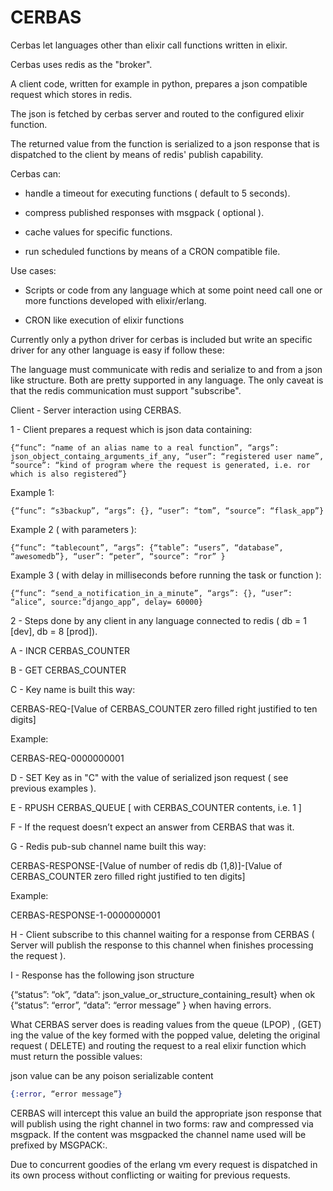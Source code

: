 # CERBAS

Cerbas let languages other than elixir call functions written in elixir. 

Cerbas uses redis as the "broker".  

A client code, written for example in python, prepares a json compatible request which stores in redis.  

The json is fetched by cerbas server and routed to the configured elixir function.  

The returned value from the function is serialized to a json response that is dispatched to the client by means of redis' publish capability.

Cerbas can: 

* handle a timeout for executing functions ( default to 5 seconds).  

* compress published responses with msgpack ( optional ).

* cache values for specific functions.

* run scheduled functions by means of a CRON compatible file.


Use cases:

* Scripts or code from any language which at some point need call one or more functions developed with elixir/erlang.

* CRON like execution of elixir functions


Currently only a python driver for cerbas is included but write an specific driver for any other language is easy if follow these:

The language must communicate with redis and serialize to and from a json like structure.  Both are pretty supported in any language.  The only caveat is that the redis communication  must support "subscribe".

Client - Server interaction using CERBAS.

1 - Client prepares a request which is json data containing:  

```
{“func”: “name of an alias name to a real function”, “args”:
json_object_containg_arguments_if_any, “user”: “registered user name”, “source”: “kind of program where the request is generated, i.e. ror which is also registered”}
```

Example 1:

```
{“func”: “s3backup”, “args”: {}, “user”: “tom”, “source”: “flask_app”}
```

Example 2 ( with parameters ):

```
{“func”: “tablecount”, “args”: {“table”: “users”, “database”, “awesomedb”}, “user”: “peter”, “source”: “ror” }  
```

Example 3 ( with delay in milliseconds before running the task or function ):

```
{“func”: “send_a_notification_in_a_minute”, “args”: {}, “user”: “alice”, source:”django_app”, delay= 60000} 
```

2 - Steps done by any client in any language connected to redis ( db = 1 [dev], db = 8 [prod]).

A - INCR CERBAS_COUNTER

B - GET CERBAS_COUNTER

C - Key name is built this way:

CERBAS-REQ-[Value of CERBAS_COUNTER zero filled right justified to ten digits]

Example:

CERBAS-REQ-0000000001

D - SET Key as in "C" with the value of serialized json request ( see previous examples ). 

E - RPUSH CERBAS_QUEUE [ with CERBAS_COUNTER contents, i.e. 1 ]

F - If the request doesn’t expect an answer from CERBAS that was it.

G - Redis pub-sub channel name built this way:

CERBAS-RESPONSE-[Value of number of redis db (1,8)]-[Value of CERBAS_COUNTER
zero filled right justified to ten digits]    

Example:

CERBAS-RESPONSE-1-0000000001


H - Client subscribe to this channel waiting for a response from CERBAS ( Server will publish the response to this channel when finishes processing the request ).


I - Response has the following json structure

{“status”: “ok”, “data”: json_value_or_structure_containing_result}   when ok
{“status”: “error”, “data”: “error message” } when having errors.

What CERBAS server does is reading values from the queue (LPOP) , (GET) ing the value of the key formed with the popped value, deleting the original request ( DELETE) and routing the request to a real elixir function which must return the possible values:

json value can be any poison serializable content

```elixir
{:error, “error message”}
````

CERBAS will intercept this value an build the appropriate json response that will publish using the right channel in two forms:  raw and compressed via msgpack.  If the content was msgpacked the channel name used will be prefixed by MSGPACK:.

Due to concurrent goodies of the erlang vm every request is dispatched in its own process without conflicting or waiting for previous requests.



